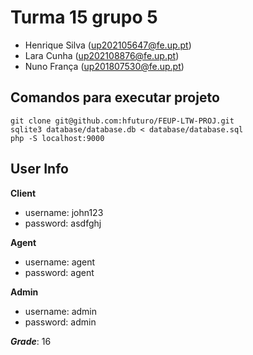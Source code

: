 <h1>Turma 15 grupo 5</h1>

- Henrique Silva (up202105647@fe.up.pt)
- Lara Cunha (up202108876@fe.up.pt)
- Nuno França (up201807530@fe.up.pt)

<h2>Comandos para executar projeto</h2>

```
git clone git@github.com:hfuturo/FEUP-LTW-PROJ.git
sqlite3 database/database.db < database/database.sql
php -S localhost:9000
```

<h2>User Info</h2>

<b>Client</b>

- username: john123
- password: asdfghj

<b>Agent</b>

- username: agent
- password: agent

<b>Admin</b>

- username: admin
- password: admin

***Grade***: 16
